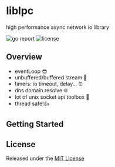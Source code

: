 # liblpc

high performance async network io library

![go report](https://goreportcard.com/badge/github.com/gen-iot/rpcx)
![license](https://img.shields.io/badge/license-MIT-brightgreen.svg)

## Overview

- eventLoop 😎
- unbuffered/buffered stream 🚀
- timers: io timeout, delay... ⏰
- dns domain resolve 🌐
- lot of unix socket api toolbox 🔧
- thread safe!👍


## Getting Started




## License

Released under the [MIT License](https://github.com/gen-iot/liblpc/blob/master/License)

